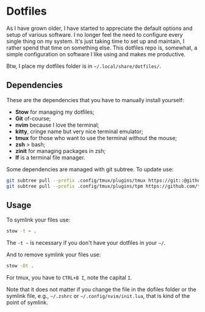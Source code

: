 # Dotfiles
As I have grown older, I have started to appreciate the default options and setup of various software. I no longer feel the need to configure every single thing on my system. It's just taking time to set up and maintain, I rather spend that time on something else. This dotfiles repo is, somewhat, a simple configuration on software I like using and makes me productive.

Btw, I place my dotfiles folder is in `~/.local/share/dotfiles/`.

## Dependencies
These are the dependencies that you have to manually install yourself:
- **Stow** for managing my dotfiles;
- **Git** of-course;
- **nvim** because I love the terminal;
- **kitty**, cringe name but very nice terminal emulator;
- **tmux** for those who want to use the terminal without the mouse;
- **zsh** > bash;
- **zinit** for managing packages in zsh;
- **lf** is a terminal file manager.

Some dependencies are managed with git subtree. To update use:
```bash
git subtree pull --prefix .config/tmux/plugins/tmux https://git::@github.com/catppuccin/tmux tags/latest --squash
git subtree pull --prefix .config/tmux/plugins/tpm https://github.com/tmux-plugins/tpm master --squash
```

## Usage
To symlink your files use:
```bash
stow -t ~ .
```
The `-t ~` is necessary if you don't have your dotfiles in your `~/`. 

And to remove symlink your files use:
```bash
stow -Dt .
```

For tmux, you have to `CTRL+B I`, note the capital `I`.

Note that it does not matter if you change the file in the dofiles folder or the symlink file, e.g., `~/.zshrc` or `~/.config/nvim/init.lua`, that is kind of the point of symlink.


